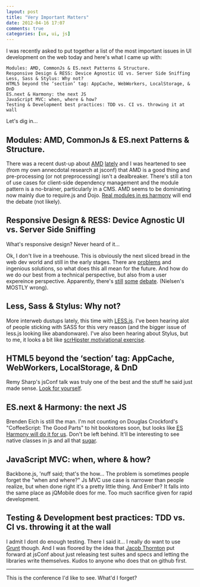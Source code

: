 ```yaml
---
layout: post
title: "Very Important Matters"
date: 2012-04-16 17:07
comments: true
categories: [ux, ui, js] 
---
```


I was recently asked to put together a list of the most important issues in UI development on the web today and here's what I came up with:
<!-- more -->

	Modules: AMD, CommonJs & ES.next Patterns & Structure.
	Responsive Design & RESS: Device Agnostic UI vs. Server Side Sniffing
	Less, Sass & Stylus: Why not?
	HTML5 beyond the ‘section’ tag: AppCache, WebWorkers, LocalStorage, & DnD
	ES.next & Harmony: the next JS
	JavaScript MVC: when, where & how?
	Testing & Development best practices: TDD vs. CI vs. throwing it at wall 

Let's dig in...

Modules: AMD, CommonJs & ES.next Patterns & Structure.
--

There was a recent dust-up about [AMD](http://tomdale.net/2012/01/amd-is-not-the-answer/) [lately](http://alexsexton.com/blog/2012/03/my-thoughts-on-amd/) and I was heartened to see (from my own annecdotal research at jsconf) that AMD is a good thing and pre-processing (or not preprocessing) isn't a dealbreaker. There's still a ton of use cases for client-side dependency management and the module pattern is a no-brainer, particularly in a CMS. AMD seems to be dominating now mainly due to require.js and Dojo. [Real modules in es harmony](http://addyosmani.com/writing-modular-js/) will end the debate (not likely).

Responsive Design & RESS: Device Agnostic UI vs. Server Side Sniffing
--
What's responsive design? Never heard of it...

Ok, I don't live in a treehouse. This is obviously the next sliced bread in the web dev world and still in the early stages. There are [problems](http://www.vannavada.com/?p=35) and ingenious solutions, so what does this all mean for the future. And how do we do our best from a technical perspective, but also from a user expereince perspective. Apparently, there's [still](http://www.useit.com/alertbox/mobile-vs-full-sites.html) [some](http://www.netmagazine.com/opinions/nielsen-wrong-mobile) [debate](http://www.netmagazine.com/interviews/nielsen-responds-mobile-criticism). (Nielsen's MOSTLY wrong).

Less, Sass & Stylus: Why not?
--

More interweb dustups lately, this time with [LESS.js](https://github.com/cloudhead/less.js/issues/49#issuecomment-4628059). I've been hearing alot of people sticking with SASS for this very reason (and the bigger issue of less.js looking like abandonware). I've also been hearing about Stylus, but to me, it looks a bit like [scrHipster motiviational exercise](https://github.com/twitter/bootstrap/issues/3057).

HTML5 beyond the ‘section’ tag: AppCache, WebWorkers, LocalStorage, & DnD
--
Remy Sharp's jsConf talk was truly one of the best and the stuff he said just made sense. [Look for yourself](http://speakerdeck.com/u/rem/p/build-anything).

ES.next & Harmony: the next JS
--
Brenden Eich is still the man. I'm not counting on Douglas Crockford's "CoffeeScript: The Good Parts" to hit bookstores soon, but looks like [ES Harmony will do it for us](http://blip.tv/jsconf/jsconf2011-jeremy-ashkenas-5258082). Don't be left behind. It'll be interesting to see native classes in js and all that [sugar](http://edtsech.github.com/).

JavaScript MVC: when, where & how?
--

Backbone.js, 'nuff said; that's the how... The problem is sometimes people forget the "when and where?" Js MVC use case is narrower than people realize, but when done right it's a pretty little thing. And Ember? It falls into the same place as jQMobile does for me. Too much sacrifice given for rapid development.

Testing & Development best practices: TDD vs. CI vs. throwing it at the wall
--

I admit I dont do enough testing. There I said it... I really do want to use [Grunt](https://github.com/cowboy/grunt) though. And I was floored by the idea that [Jacob Thornton](https://github.com/fat) put forward at jsConf about just releasing test suites and specs and letting the libraries write themselves. Kudos to anyone who does that on github first.

----
This is the conference I'd like to see. What'd I forget?

